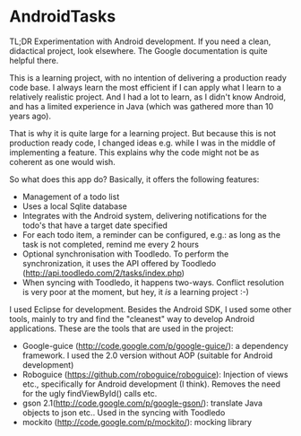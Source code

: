 AndroidTasks
============

TL;DR  Experimentation with Android development. If you need a clean, didactical project, look elsewhere. The Google 
documentation is quite helpful there.

This is a learning project, with no intention of delivering a production ready code base. I always learn the most 
efficient if I can apply what I learn to a relatively realistic project. And I had a lot to learn, as I didn't know 
Android, and has a limited experience in Java (which was gathered more than 10 years ago).

That is why it is quite large for a learning project. But because this is not production ready code, I changed ideas 
e.g. while I was in the middle of implementing a feature. This explains why the code might not be as coherent as 
one would wish.

So what does this app do? Basically, it offers the following features:
- Management of a todo list
- Uses a local Sqlite database
- Integrates with the Android system, delivering notifications for the todo's that have a target date specified
- For each todo item, a reminder can be configured, e.g.: as long as the task is not completed, remind me every 2 hours
- Optional synchronisation with Toodledo. To perform the synchronization, it uses the API offered by Toodledo (http://api.toodledo.com/2/tasks/index.php)
- When syncing with Toodledo, it happens two-ways. Conflict resolution is very poor at the moment, but hey, it _is_ a learning project :-)

I used Eclipse for development. Besides the Android SDK, I used some other tools, mainly to try and find the "cleanest" way to develop Android applications. 
These are the tools that are used in the project:
- Google-guice (http://code.google.com/p/google-guice/): a dependency framework. I used the 2.0 version without AOP (suitable for Android development)
- Roboguice (https://github.com/roboguice/roboguice): Injection of views etc., specifically for Android development (I think). Removes the need for the ugly findViewById() calls etc.
- gson 2.1(http://code.google.com/p/google-gson/): translate Java objects to json etc.. Used in the syncing with Toodledo
- mockito (http://code.google.com/p/mockito/): mocking library


